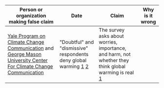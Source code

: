 | Person or organization making false claim | Date | Claim | Why is it wrong |
| --- | --- | --- | --- |
| [Yale Program on Climate Change Communication](https://climatecommunication.yale.edu/) and [George Mason University Center For Climate Change Communication](https://www.climatechangecommunication.org/) | "Doubtful" and "dismissive" respondents deny global warming [1](https://substack.com/profile/8243895-noah-smith/note/c-15845326) [2](https://www.sciencedirect.com/science/article/abs/pii/S2352154621000929) | The survey asks about worries, importance, and harm, not whether they think global warming is real [1](https://debunkingthedebunkers.substack.com/p/stop-calling-everyone-a-climate-denier) |
